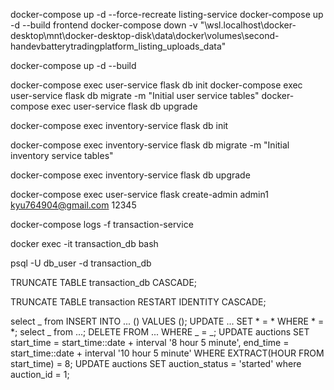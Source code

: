 docker-compose up -d --force-recreate listing-service
docker-compose up -d --build frontend
docker-compose down -v
"\\wsl.localhost\docker-desktop\mnt\docker-desktop-disk\data\docker\volumes\second-handevbatterytradingplatform_listing_uploads_data"

<!-- lần đầu chạy -->
<!-- 1. xây dựng (build) và chạy container của chương trình ở chế độ nền -->

docker-compose up -d --build

<!-- 2. tạo và cập nhật cơ sở dữ liệu trong Flask -->
<!-- db init: khởi tạo thư mục migration. -->
<!-- db migrate: tạo file migration (các thay đổi bảng). -->
<!-- db upgrade: áp dụng migration vào database. -->

 <!-- user-service -->

docker-compose exec user-service flask db init
docker-compose exec user-service flask db migrate -m "Initial user service tables"
docker-compose exec user-service flask db upgrade

<!-- inventory-service -->

docker-compose exec inventory-service flask db init

docker-compose exec inventory-service flask db migrate -m "Initial inventory service tables"

docker-compose exec inventory-service flask db upgrade

<!-- tạo tài khoản admin(có hàm trong user-service/app.py) -->

docker-compose exec user-service flask create-admin admin1 kyu764904@gmail.com 12345

<!-- xem log (nhật ký chạy) của container(thay tên service để có thể xem log của các service khác) -->

docker-compose logs -f transaction-service

<!-- vào terminal bên trong container transaction_db(thay tên db để có thể xem log của các db khác -->

docker exec -it transaction_db bash

<!-- mở PostgreSQL CLI và kết nối vào database transaction_db(thay tên db để có thể xem log của các db khác với user db_user (POSTGRES_USER=db_user trong .env) -->

psql -U db_user -d transaction_db

<!-- xóa toàn bộ dữ liệu trong bảng -->

TRUNCATE TABLE transaction_db CASCADE;

<!-- xóa toàn bộ dữ liệu bảng transaction, đặt lại ID về 1, và xóa cả dữ liệu ở bảng liên quan (CASCADE). -->

TRUNCATE TABLE transaction RESTART IDENTITY CASCADE;

<!-- các câu lệnh truy vấn csdl -->

select _ from
INSERT INTO ... () VALUES ();
UPDATE ... SET * = * WHERE * = *;
select _ from ...;
DELETE FROM ... WHERE _ = _;
UPDATE auctions SET start_time = start_time::date + interval '8 hour 5 minute', end_time = start_time::date + interval '10 hour 5 minute' WHERE EXTRACT(HOUR FROM start_time) = 8;
UPDATE auctions SET auction_status = 'started' where auction_id = 1;
